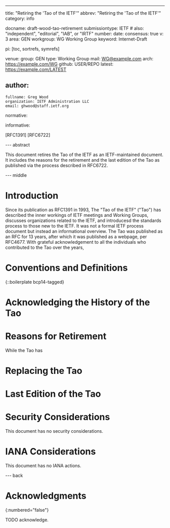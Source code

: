 ---
title: "Retiring the 'Tao of the IETF'"
abbrev: "Retiring the 'Tao of the IETF'"
category: info

docname: draft-wood-tao-retirement
submissiontype: IETF  # also: "independent", "editorial", "IAB", or "IRTF"
number:
date:
consensus: true
v: 3
area: GEN
workgroup: WG Working Group
keyword: Internet-Draft

pi: [toc, sortrefs, symrefs]

venue:
  group: GEN
  type: Working Group
  mail: WG@example.com
  arch: https://example.com/WG
  github: USER/REPO
  latest: https://example.com/LATEST

author:
 -
    fullname: Greg Wood
    organization: IETF Administration LLC
    email: ghwood@staff.ietf.org

normative:

informative:

[RFC1391]
[RFC6722]

--- abstract

This document retires the Tao of the IETF as an IETF-maintained document. It includes the reasons for the retirement and the last edition of the Tao as published via the process described in RFC6722.


--- middle

# Introduction

Since its publication as RFC1391 in 1993, The "Tao of the IETF" ("Tao") has described the inner workings of IETF meetings and Working Groups, discusses organizations related to the IETF, and introducesd the standards process to those new to the IETF. It was not a formal IETF process document but instead an informational overview. The Tao was published as an RFC for 13 years, after which it was published as a webpage, per RFC4677. With grateful acknowledgement to all the individuals who contributed to the Tao over the years, 

# Conventions and Definitions

{::boilerplate bcp14-tagged}

# Acknowledging the History of the Tao

# Reasons for Retirement
While the Tao has 

# Replacing the Tao

# Last Edition of the Tao

# Security Considerations

This document has no security considerations.


# IANA Considerations

This document has no IANA actions.


--- back

# Acknowledgments
{:numbered="false"}

TODO acknowledge.
